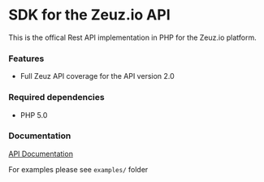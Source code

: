 # SDK for the Zeuz.io API
This is the offical Rest API implementation in PHP for the Zeuz.io platform.

### Features
- Full Zeuz API coverage for the API version 2.0

### Required dependencies
- PHP 5.0

### Documentation

[API Documentation](https://app.swaggerhub.com/apis/gportal/zzapi-external-api/2.0)

For examples please see `examples/` folder